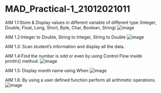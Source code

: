 # MAD_Practical-1_21012021011
AIM 1.1:Store & Display values in different variable of different type (Integer, Double, Float, Long, Short, Byte, Char, Boolean, String)
![image](https://github.com/Sagar20042004/MAD_Practical-1_21012021011/assets/98373145/60d4136a-4ab5-4585-8fcb-6d2088f6fcac)

AIM 1.2:Integer to Double, String to Integer, String to Double
![image](https://github.com/Sagar20042004/MAD_Practical-1_21012021011/assets/98373145/94b1b54f-b5cc-4f64-84ed-ab78fd0987b4)

AIM 1.3: Scan student’s information and display all the data.

AIM 1.4:Find the number is odd or even by using Control Flow inside println() method.
![image](https://github.com/Sagar20042004/MAD_Practical-1_21012021011/assets/98373145/fc9aa157-4800-4028-b1ec-762dd36b3574)

AIM 1.5: Display month name using When
![image](https://github.com/Sagar20042004/MAD_Practical-1_21012021011/assets/98373145/e7568270-66dc-465f-be6b-f40ce4b6e338)

AIM 1.6: By using a user defined function perform all arithmetic operations.
![image](https://github.com/Sagar20042004/MAD_Practical-1_21012021011/assets/98373145/c8982df0-b1e0-4b1b-b12a-4a12ccfe5b42)

